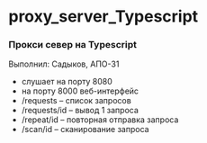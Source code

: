 # proxy_server_Typescript
### Прокси север на Typescript
Выполнил: Садыков, АПО-31

- слушает на порту 8080
- на порту 8000 веб-интерфейс
- /requests – список запросов
- /requests/id – вывод 1 запроса
- /repeat/id – повторная отправка запроса
- /scan/id – сканирование запроса
